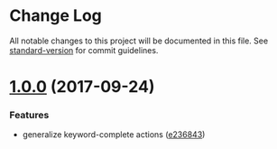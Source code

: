 # Change Log

All notable changes to this project will be documented in this file. See [standard-version](https://github.com/conventional-changelog/standard-version) for commit guidelines.

<a name="1.0.0"></a>
# [1.0.0](https://github.com/makepanic/ember-keyword-complete/compare/v0.3.2...v1.0.0) (2017-09-24)


### Features

* generalize keyword-complete actions ([e236843](https://github.com/makepanic/ember-keyword-complete/commit/e236843))
